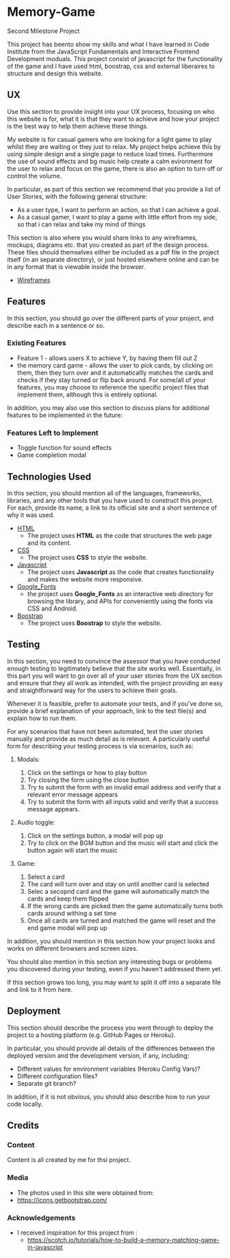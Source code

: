 # Memory-Game
Second Milestone Project


This project has beento show my skills and what I have learned in Code Institute from the JavaScript Fundamentals and Interactive Frontend Development moduals. This project consist of javascript for the functionality of the game and I have used html, boostrap, css and external liberaires to structure and design this website.

 
## UX
 
Use this section to provide insight into your UX process, focusing on who this website is for, what it is that they want to achieve and how your project is the best way to help them achieve these things.

My website is for casual gamers who are looking for a light game to play whilst they are waiting or they just to relax. My project helps achieve this by using simple design and a single page to reduce load times. Furthermore the use of sound effects and bg music help create a calm evironment for the user to relax and focus on the game, there is also an option to turn off or control the volume.

In particular, as part of this section we recommend that you provide a list of User Stories, with the following general structure:
- As a user type, I want to perform an action, so that I can achieve a goal.
- As a casual gamer, I want to play a game with little effort from my side, so that i can relax and take my mind of things

This section is also where you would share links to any wireframes, mockups, diagrams etc. that you created as part of the design process. These files should themselves either be included as a pdf file in the project itself (in an separate directory), or just hosted elsewhere online and can be in any format that is viewable inside the browser.

- [Wireframes](https://github.com/Flukester2/Memory-Game/tree/master/assets/images/wireframes)
## Features

In this section, you should go over the different parts of your project, and describe each in a sentence or so.
 
### Existing Features
- Feature 1 - allows users X to achieve Y, by having them fill out Z
- the memory card game - allows the user to pick cards, by clicking on them, then they turn over and it automaticallly matches the cards and checks if they stay turned or flip back around.
For some/all of your features, you may choose to reference the specific project files that implement them, although this is entirely optional.

In addition, you may also use this section to discuss plans for additional features to be implemented in the future:

### Features Left to Implement
- Toggle function for sound effects
- Game completion modal

## Technologies Used

In this section, you should mention all of the languages, frameworks, libraries, and any other tools that you have used to construct this project. For each, provide its name, a link to its official site and a short sentence of why it was used.

- [HTML](https://html.com)
    - The project uses **HTML** as the code that structures the web page and its content.
- [CSS](https://www.css-tricks.com)
    - The project uses **CSS** to style the website.
- [Javascript](https://www.javascript.com)
    - The project uses **Javascript** as the code that creates functionality and makes the website more responsive.
- [Google_Fonts](https://fonts.google.com)
    - the project uses **Google_Fonts** as an interactive web directory for browsing the library, and APIs for conveniently using the fonts via CSS and Android.
- [Boostrap](https://www.getbootstrap.com)
    - The project uses **Boostrap** to style the website.

## Testing

In this section, you need to convince the assessor that you have conducted enough testing to legitimately believe that the site works well. Essentially, in this part you will want to go over all of your user stories from the UX section and ensure that they all work as intended, with the project providing an easy and straightforward way for the users to achieve their goals.

Whenever it is feasible, prefer to automate your tests, and if you've done so, provide a brief explanation of your approach, link to the test file(s) and explain how to run them.

For any scenarios that have not been automated, test the user stories manually and provide as much detail as is relevant. A particularly useful form for describing your testing process is via scenarios, such as:

1. Modals:
    1. Click on the settings or how to play button
    2. Try closing the form using the close button
    3. Try to submit the form with an invalid email address and verify that a relevant error message appears
    4. Try to submit the form with all inputs valid and verify that a success message appears.


2. Audio toggle:
    1. Click on the settings button, a modal will pop up
    2. Try to click on the BGM button and the music will start and click the button again will start the music


3. Game:
    1. Select a card
    2. The card will turn over and stay on until another card is selected
    3. Selec a secopnd card and the game will automatically match the cards and keep them flipped 
    4. If the wrong cards are picked then the game automatically turns both cards around withing a set time
    5. Once all cards are turned and matched the game will reset and the end game modal will pop up


In addition, you should mention in this section how your project looks and works on different browsers and screen sizes.

You should also mention in this section any interesting bugs or problems you discovered during your testing, even if you haven't addressed them yet.

If this section grows too long, you may want to split it off into a separate file and link to it from here.

## Deployment

This section should describe the process you went through to deploy the project to a hosting platform (e.g. GitHub Pages or Heroku).

In particular, you should provide all details of the differences between the deployed version and the development version, if any, including:
- Different values for environment variables (Heroku Config Vars)?
- Different configuration files?
- Separate git branch?

In addition, if it is not obvious, you should also describe how to run your code locally.


## Credits

### Content
Content is all created by me for thsi project.

### Media
- The photos used in this site were obtained from:
 - https://icons.getbootstrap.com/

### Acknowledgements

- I received inspiration for this project from :
  - https://scotch.io/tutorials/how-to-build-a-memory-matching-game-in-javascript
